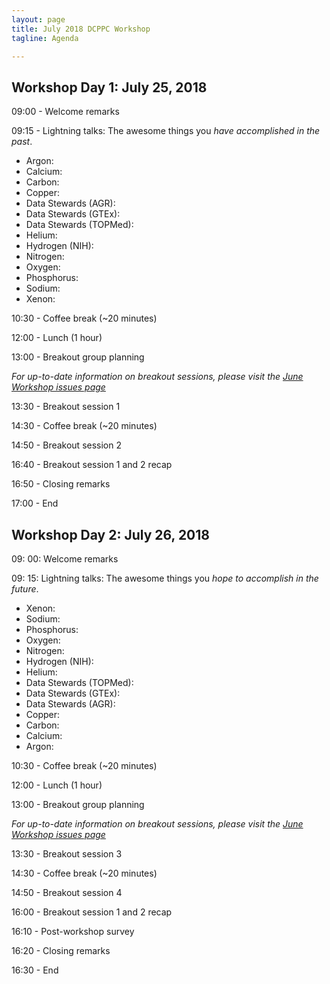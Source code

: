 ```yaml
---
layout: page
title: July 2018 DCPPC Workshop 
tagline: Agenda

---
```


## Workshop Day 1: July 25, 2018

09:00 - Welcome remarks
 
09:15 - Lightning talks: The awesome things you _have accomplished in the past_.

- Argon:
- Calcium: 
- Carbon: 
- Copper: 
- Data Stewards (AGR):
- Data Stewards (GTEx): 
- Data Stewards (TOPMed):
- Helium: 
- Hydrogen (NIH): 
- Nitrogen: 
- Oxygen: 
- Phosphorus: 
- Sodium: 
- Xenon: 
  
10:30 - Coffee break (~20 minutes)
 
12:00 -  Lunch (1 hour)         

13:00 -  Breakout group planning

_For up-to-date information on breakout sessions, please visit the [June Workshop issues page](https://github.com/dcppc/2018-july-workshop/issues)_

13:30 -  Breakout session 1

14:30 - Coffee break (~20 minutes)

14:50 -  Breakout session 2

16:40 - Breakout session 1 and 2 recap 
 
16:50 - Closing remarks

17:00 - End


 ## Workshop Day 2:  July 26, 2018

 09: 00: Welcome remarks
 
 09: 15: Lightning talks: The awesome things you _hope to accomplish in the future_.

- Xenon:
- Sodium: 
- Phosphorus: 
- Oxygen: 
- Nitrogen: 
- Hydrogen (NIH): 
- Helium: 
- Data Stewards (TOPMed):
- Data Stewards (GTEx): 
- Data Stewards (AGR):
- Copper:
- Carbon:
- Calcium: 
- Argon:

10:30 - Coffee break (~20 minutes)
 
12:00 -  Lunch (1 hour)         

13:00 -  Breakout group planning

_For up-to-date information on breakout sessions, please visit the [June Workshop issues page](https://github.com/dcppc/2018-july-workshop/issues)_

13:30 -  Breakout session 3

14:30 - Coffee break (~20 minutes)

14:50 -  Breakout session 4

16:00 - Breakout session 1 and 2 recap 

16:10 - Post-workshop survey
 
16:20 - Closing remarks

16:30 - End
 
